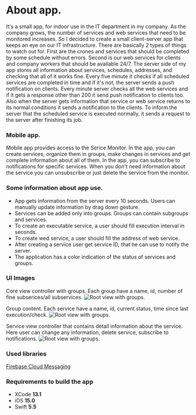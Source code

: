 # About app.

It's a small app, for indoor use in the IT department in my company. As the company grows, the number of services and web services that need to be monitored increases. So I decided to create a small client-server app that keeps an eye on our IT infrastructure. There are basically 2 types of things to watch out for. First are the crones and services that should be completed by some schedule without errors. Second is our web services for clients and company workers that should be available 24/7. The server side of my app stores all information about services, schedules, addresses, and checking that all of it works fine. Every five minute it checks if all scheduled services are completed in time and if it's not, the server sends a push notification on clients. Every minute server checks all the web services and if it gets a response other than 200 it send push notification to clients too. Also when the server gets information that service or web service returns to its normal conditions it sends a notification to the clients. To inform the server that the scheduled service is executed normally, it sends a request to the server after finishing its job. 

### Mobile app.

Mobile app provides access to the Serice Monitor. In the app, you can create services, organize them in groups, make changes in services and get complete information about all of them. In the app, you can subscribe to notifications for specific services. When you don't need information about the service you can unsubscribe or just delete the service from the monitor. 

### Some information about app use. 
- App gets information from the server every 10 seconds. Users can manually update information by drag down gesture.
- Services can be added only into groups. Groups can contain subgroups and services. 
- To create an executable service, a user should fill execution interval in seconds.
- To create wed service, a user should fill the address of web service.
- After creating a service user get service ID, that he can use to notify the server.
- The application has a color indication of the status of services and groups.

### UI Images

Core view controller with groups. Each group have a name, id, number of fine subserices/all subservices.
![Root view with groups.](/ReadmeAssets/screenshot-1.png)

Group content. Each service have a name, id, current status, time since last execution/check.
![Root view with groups.](/ReadmeAssets/screenshot-2.png)

Service view controller that contains detail information about the service. Here user can change any information, delete service, subscribe to notifications.
![Root view with groups.](/ReadmeAssets/screenshot-3.png)

### Used libraries

[Firebase Cloud Messaging](https://firebase.google.com/docs/cloud-messaging)

### Requirements to build the app
- XCode  **13.1** 
- iOS **15.0**
- Swift **5.5**
